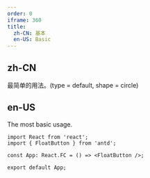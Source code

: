 ```yaml
---
order: 0
iframe: 360
title:
  zh-CN: 基本
  en-US: Basic
---
```


## zh-CN

最简单的用法。(type = default, shape = circle)

## en-US

The most basic usage.

```tsx
import React from 'react';
import { FloatButton } from 'antd';

const App: React.FC = () => <FloatButton />;

export default App;
```
